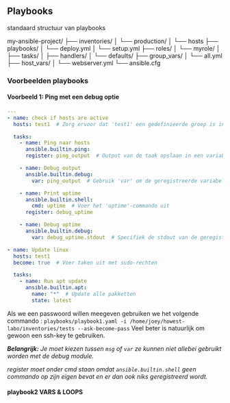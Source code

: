 ## Playbooks

standaard structuur van playbooks

my-ansible-project/
├── inventories/
│   └── production/
│       └── hosts
├── playbooks/
│   └── deploy.yml
│   └── setup.yml
├── roles/
│   └── myrole/
│       ├── tasks/
│       ├── handlers/
│       └── defaults/
├── group_vars/
│   └── all.yml
├── host_vars/
│   └── webserver.yml
└── ansible.cfg


### Voorbeelden playbooks
#### Voorbeeld 1: Ping met een debug optie

```yaml
---
- name: check if hosts are active
  hosts: test1  # Zorg ervoor dat 'test1' een gedefinieerde groep is in je inventorybestand

  tasks:
    - name: Ping naar hosts
      ansible.builtin.ping:
      register: ping_output  # Output van de taak opslaan in een variabele

    - name: Debug output
      ansible.builtin.debug:
        var: ping_output  # Gebruik 'var' om de geregistreerde variabele te debuggen

    - name: Print uptime
      ansible.builtin.shell:
        cmd: uptime  # Voer het 'uptime'-commando uit
      register: debug_uptime  

    - name: Debug uptime
      ansible.builtin.debug:
        var: debug_uptime.stdout  # Specifiek de stdout van de geregistreerde variabele debuggen

- name: Update linux
  hosts: test1
  become: true  # Voer taken uit met sudo-rechten

  tasks:
    - name: Run apt update
      ansible.builtin.apt:
        name: "*"  # Update alle pakketten
        state: latest
```
Als we een passwoord willen meegeven gebruiken we het volgende commando :
`playbooks/playbook1.yaml -i /home/joey/howest-labo/inventories/tests --ask-become-pass`
Veel beter is natuurlijk om gewoon een ssh-key te gebruiken.


***Belangrijk:*** *Je moet kiezen tussen `msg` of `var` ze kunnen niet allebei gebruikt worden met de debug module.*

*register moet onder cmd staan omdat `ansible.builtin.shell` geen commando op zijn eigen bevat en er dan ook niks geregistreerd wordt.*

####  playbook2 VARS & LOOPS